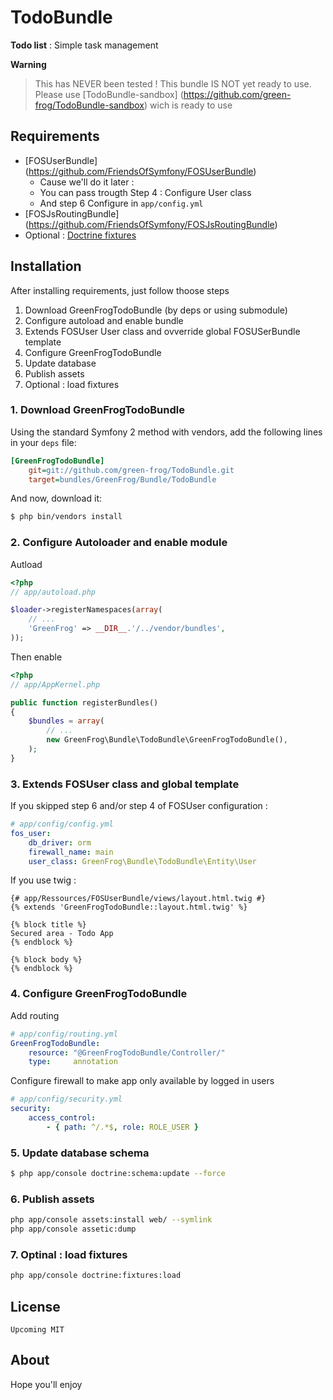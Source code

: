 TodoBundle
==========

**Todo list** : Simple task management

**Warning**

> This has NEVER been tested ! This bundle IS NOT yet ready to use. Please use [TodoBundle-sandbox] (https://github.com/green-frog/TodoBundle-sandbox) wich is ready to use

Requirements
------------

- [FOSUserBundle] (https://github.com/FriendsOfSymfony/FOSUserBundle)
  - Cause we'll do it later :
  - You can pass trougth Step 4 : Configure User class
  - And step 6 Configure in ``app/config.yml``
- [FOSJsRoutingBundle] (https://github.com/FriendsOfSymfony/FOSJsRoutingBundle)
- Optional : [Doctrine fixtures](https://github.com/symfony/DoctrineFixturesBundle)

Installation
------------

After installing requirements, just follow thoose steps

1. Download GreenFrogTodoBundle (by deps or using submodule)
2. Configure autoload and enable bundle
3. Extends FOSUser User class and ovverride global FOSUSerBundle template
4. Configure GreenFrogTodoBundle
5. Update database
6. Publish assets
7. Optional : load fixtures

### 1. Download GreenFrogTodoBundle

Using the standard Symfony 2 method with vendors, add the following lines in your `deps` file:

``` ini
[GreenFrogTodoBundle]
    git=git://github.com/green-frog/TodoBundle.git
    target=bundles/GreenFrog/Bundle/TodoBundle
```

And now, download it:

``` bash
$ php bin/vendors install
```

### 2. Configure Autoloader and enable module

Autload

``` php
<?php
// app/autoload.php

$loader->registerNamespaces(array(
    // ...
    'GreenFrog' => __DIR__.'/../vendor/bundles',
));
```

Then enable

``` php
<?php
// app/AppKernel.php

public function registerBundles()
{
    $bundles = array(
        // ...
        new GreenFrog\Bundle\TodoBundle\GreenFrogTodoBundle(),
    );
}
```

### 3. Extends FOSUser class and global template

If you skipped step 6 and/or step 4 of FOSUser configuration :

``` yaml
# app/config/config.yml
fos_user:
    db_driver: orm
    firewall_name: main
    user_class: GreenFrog\Bundle\TodoBundle\Entity\User
```

If you use twig :

``` twig
{# app/Ressources/FOSUserBundle/views/layout.html.twig #}
{% extends 'GreenFrogTodoBundle::layout.html.twig' %}

{% block title %}
Secured area - Todo App
{% endblock %}

{% block body %}
{% endblock %}
```

### 4. Configure GreenFrogTodoBundle

Add routing

``` yaml
# app/config/routing.yml
GreenFrogTodoBundle:
    resource: "@GreenFrogTodoBundle/Controller/"
    type:     annotation
```

Configure firewall to make app only available by logged in users

``` yaml
# app/config/security.yml
security:
    access_control:
        - { path: ^/.*$, role: ROLE_USER }

```

### 5. Update database schema

``` bash
$ php app/console doctrine:schema:update --force
```

### 6. Publish assets

``` bash
php app/console assets:install web/ --symlink
php app/console assetic:dump
```

### 7. Optinal : load fixtures

``` bash
php app/console doctrine:fixtures:load
```

License
-------

    Upcoming MIT

About
-----

Hope you'll enjoy